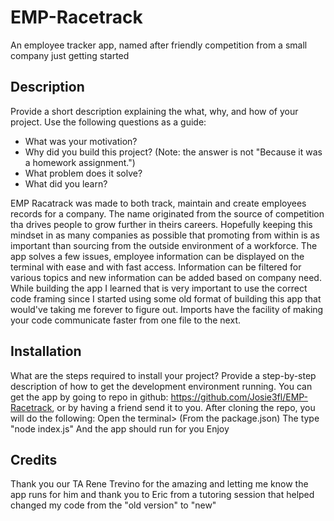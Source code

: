 # EMP-Racetrack
An employee tracker app, named after friendly competition from a small company just getting started



## Description

Provide a short description explaining the what, why, and how of your project. Use the following questions as a guide:

- What was your motivation?
- Why did you build this project? (Note: the answer is not "Because it was a homework assignment.")
- What problem does it solve?
- What did you learn?

EMP Racatrack was made to both track, maintain and create employees records for a company. The name originated from the source of competition tha drives people to grow further in theirs careers. Hopefully keeping this mindset in as many companies as possible that promoting from within is as important than sourcing from the outside environment of a workforce.
The app solves a few issues, employee information can be displayed on the terminal with ease and with fast access. Information can be filtered for various topics and new information can be added based on company need. While building the app I learned that is very important to use the correct code framing since I started using some old format of building this app that would've taking me forever to figure out. Imports have the facility of making your code communicate faster from one file to the next.

## Installation

What are the steps required to install your project? Provide a step-by-step description of how to get the development environment running.
You can get the app by going to repo in github: https://github.com/Josie3fl/EMP-Racetrack, or by having a friend send it to you. 
After cloning the repo, you will do the following:
Open the terminal> (From the package.json)
The type "node index.js"
And the app should run for you
Enjoy

## Credits

Thank you our TA Rene Trevino for the amazing and letting me know the app runs for him and thank you to Eric from a tutoring session that helped changed my code from the "old version" to "new"